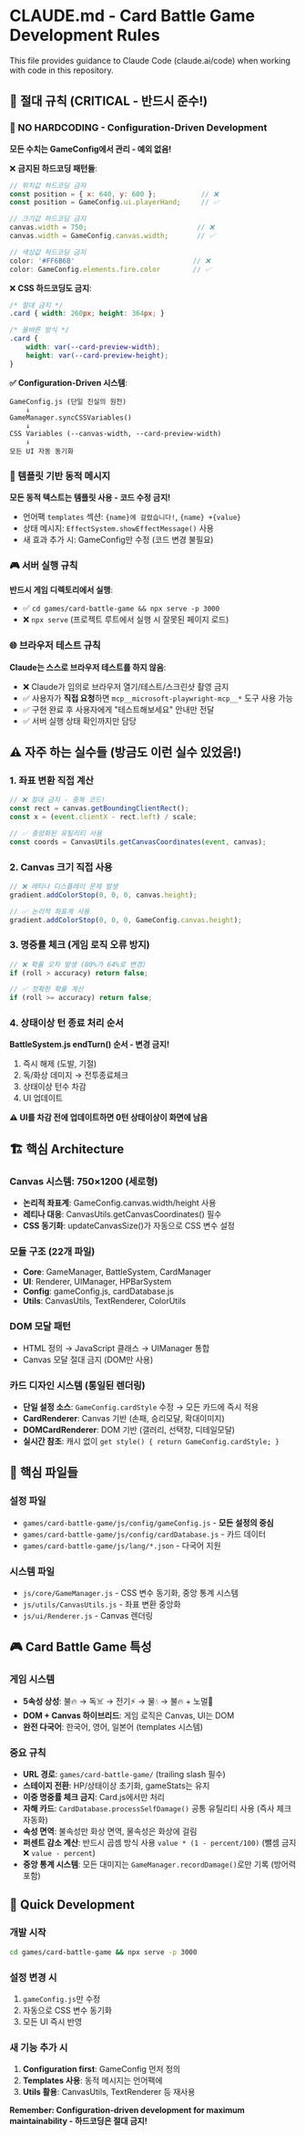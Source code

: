 # CLAUDE.md - Card Battle Game Development Rules

This file provides guidance to Claude Code (claude.ai/code) when working with code in this repository.

## 🔴 절대 규칙 (CRITICAL - 반드시 준수!)

### 🚨 NO HARDCODING - Configuration-Driven Development
**모든 수치는 GameConfig에서 관리 - 예외 없음!**

❌ **금지된 하드코딩 패턴들**:
```javascript
// 위치값 하드코딩 금지
const position = { x: 640, y: 600 };           // ❌
const position = GameConfig.ui.playerHand;     // ✅

// 크기값 하드코딩 금지
canvas.width = 750;                           // ❌
canvas.width = GameConfig.canvas.width;       // ✅

// 색상값 하드코딩 금지
color: '#FF6B6B'                             // ❌
color: GameConfig.elements.fire.color        // ✅
```

❌ **CSS 하드코딩도 금지**:
```css
/* 절대 금지 */
.card { width: 260px; height: 364px; }

/* 올바른 방식 */
.card {
    width: var(--card-preview-width);
    height: var(--card-preview-height);
}
```

**✅ Configuration-Driven 시스템**:
```
GameConfig.js (단일 진실의 원천)
    ↓
GameManager.syncCSSVariables()
    ↓
CSS Variables (--canvas-width, --card-preview-width)
    ↓
모든 UI 자동 동기화
```

### 🎯 템플릿 기반 동적 메시지
**모든 동적 텍스트는 템플릿 사용 - 코드 수정 금지!**
- 언어팩 `templates` 섹션: `{name}에 걸렸습니다!`, `{name} +{value}`
- 상태 메시지: `EffectSystem.showEffectMessage()` 사용
- 새 효과 추가 시: GameConfig만 수정 (코드 변경 불필요)

### 🎮 서버 실행 규칙
**반드시 게임 디렉토리에서 실행**:
- ✅ `cd games/card-battle-game && npx serve -p 3000`
- ❌ `npx serve` (프로젝트 루트에서 실행 시 잘못된 페이지 로드)

### 🌐 브라우저 테스트 규칙
**Claude는 스스로 브라우저 테스트를 하지 않음**:
- ❌ Claude가 임의로 브라우저 열기/테스트/스크린샷 촬영 금지
- ✅ 사용자가 **직접 요청**하면 `mcp__microsoft-playwright-mcp__*` 도구 사용 가능
- ✅ 구현 완료 후 사용자에게 "테스트해보세요" 안내만 전달
- ✅ 서버 실행 상태 확인까지만 담당

## ⚠️ 자주 하는 실수들 (방금도 이런 실수 있었음!)

### 1. 좌표 변환 직접 계산
```javascript
// ❌ 절대 금지 - 중복 코드!
const rect = canvas.getBoundingClientRect();
const x = (event.clientX - rect.left) / scale;

// ✅ 중앙화된 유틸리티 사용
const coords = CanvasUtils.getCanvasCoordinates(event, canvas);
```

### 2. Canvas 크기 직접 사용
```javascript
// ❌ 레티나 디스플레이 문제 발생
gradient.addColorStop(0, 0, 0, canvas.height);

// ✅ 논리적 좌표계 사용
gradient.addColorStop(0, 0, 0, GameConfig.canvas.height);
```

### 3. 명중률 체크 (게임 로직 오류 방지)
```javascript
// ❌ 확률 오차 발생 (80%가 64%로 변경)
if (roll > accuracy) return false;

// ✅ 정확한 확률 계산
if (roll >= accuracy) return false;
```

### 4. 상태이상 턴 종료 처리 순서
**BattleSystem.js endTurn() 순서 - 변경 금지!**
1. 즉시 해제 (도발, 기절)
2. 독/화상 데미지 → 전투종료체크
3. 상태이상 턴수 차감
4. UI 업데이트

**⚠️ UI를 차감 전에 업데이트하면 0턴 상태이상이 화면에 남음**

## 🏗️ 핵심 Architecture

### Canvas 시스템: 750×1200 (세로형)
- **논리적 좌표계**: GameConfig.canvas.width/height 사용
- **레티나 대응**: CanvasUtils.getCanvasCoordinates() 필수
- **CSS 동기화**: updateCanvasSize()가 자동으로 CSS 변수 설정

### 모듈 구조 (22개 파일)
- **Core**: GameManager, BattleSystem, CardManager
- **UI**: Renderer, UIManager, HPBarSystem
- **Config**: gameConfig.js, cardDatabase.js
- **Utils**: CanvasUtils, TextRenderer, ColorUtils

### DOM 모달 패턴
- HTML 정의 → JavaScript 클래스 → UIManager 통합
- Canvas 모달 절대 금지 (DOM만 사용)

### 카드 디자인 시스템 (통일된 렌더링)
- **단일 설정 소스**: `GameConfig.cardStyle` 수정 → 모든 카드에 즉시 적용
- **CardRenderer**: Canvas 기반 (손패, 승리모달, 확대이미지)
- **DOMCardRenderer**: DOM 기반 (갤러리, 선택창, 디테일모달)
- **실시간 참조**: 캐시 없이 `get style() { return GameConfig.cardStyle; }`

## 📁 핵심 파일들

### 설정 파일
- `games/card-battle-game/js/config/gameConfig.js` - **모든 설정의 중심**
- `games/card-battle-game/js/config/cardDatabase.js` - 카드 데이터
- `games/card-battle-game/js/lang/*.json` - 다국어 지원

### 시스템 파일
- `js/core/GameManager.js` - CSS 변수 동기화, 중앙 통계 시스템
- `js/utils/CanvasUtils.js` - 좌표 변환 중앙화
- `js/ui/Renderer.js` - Canvas 렌더링

## 🎮 Card Battle Game 특성

### 게임 시스템
- **5속성 상성**: 불🔥 → 독☠️ → 전기⚡ → 물💧 → 불🔥 + 노멀👊
- **DOM + Canvas 하이브리드**: 게임 로직은 Canvas, UI는 DOM
- **완전 다국어**: 한국어, 영어, 일본어 (templates 시스템)

### 중요 규칙
- **URL 경로**: `games/card-battle-game/` (trailing slash 필수)
- **스테이지 전환**: HP/상태이상 초기화, gameStats는 유지
- **이중 명중률 체크 금지**: Card.js에서만 처리
- **자해 카드**: `CardDatabase.processSelfDamage()` 공통 유틸리티 사용 (즉사 체크 자동화)
- **속성 면역**: 불속성만 화상 면역, 물속성은 화상에 걸림
- **퍼센트 감소 계산**: 반드시 곱셈 방식 사용 `value * (1 - percent/100)` (뺄셈 금지 ❌ `value - percent`)
- **중앙 통계 시스템**: 모든 대미지는 `GameManager.recordDamage()`로만 기록 (방어력 포함)

## 🚀 Quick Development

### 개발 시작
```bash
cd games/card-battle-game && npx serve -p 3000
```

### 설정 변경 시
1. `gameConfig.js`만 수정
2. 자동으로 CSS 변수 동기화
3. 모든 UI 즉시 반영

### 새 기능 추가 시
1. **Configuration first**: GameConfig 먼저 정의
2. **Templates 사용**: 동적 메시지는 언어팩에
3. **Utils 활용**: CanvasUtils, TextRenderer 등 재사용

**Remember: Configuration-driven development for maximum maintainability - 하드코딩은 절대 금지!**